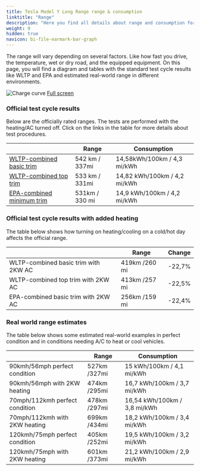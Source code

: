 ```yaml
---
title: Tesla Model Y Long Range range & consumption
linktitle: "Range"
description: "Here you find all details about range and consumption for Tesla Model Y Long Range."
weight: 9
hidden: true
navicon: bi-file-earmark-bar-graph
---
```

<!-- markdownlint-disable MD033 -->

The range will vary depending on several factors. Like how fast you drive, the temperature, wet or dry road, and the equipped equipment. On this page, you will find a diagram and tables with the standard test cycle results like WLTP and EPA and estimated real-world range in different environments. 

<img class="img-fluid" alt="Charge curve" src="../range.svg"/>
<a href="../range.svg">Full screen</a>

### Official test cycle results

Below are the officially rated ranges. The tests are performed with the heating/AC turned off. Click on the links in the table for more details about test procedures. 

<table class="table">
<thead>
<tr><th></th><th>  Range </th><th>Consumption </th></tr>
<tbody>
<tr><td><a href="../../../../../guides/understandingrange/wltp/">WLTP-combined basic trim</a></td><td> 542 km / 337mi </td><td>14,58kWh/100km / 4,3 mi/kWh </td></tr> 
<tr><td><a href="../../../../../guides/understandingrange/wltp/">WLTP-combined top trim</a></td><td> 533 km / 331mi </td><td> 14,82 kWh/100km / 4,2 mi/kWh </td></tr>  
<tr><td><a href="../../../../../guides/understandingrange/epa/">EPA-combined minimum trim</a></td><td>531km / 330 mi</td><td> 14,9 kWh/100km / 4,2 mi/kWh </td></tr> 
</tbody></table>

### Official test cycle results with added heating

The table below shows how turning on heating/cooling on a cold/hot day affects the official range. 

<table class="table">
<thead>
<tr><th></th><th>  Range </th><th>Change </th></tr>
<tbody>
<tr><td> WLTP-combined basic trim with 2KW AC </td><td> 419km /260 mi </td><td> -22,7%</td></tr>
<tr><td>  WLTP-combined top trim with 2KW AC </td><td> 413km /257 mi </td><td>-22,5%</td></tr>
<tr><td>  EPA-combined basic trim with 2KW AC </td><td> 256km /159 mi </td><td> -22,4%</td></tr>
</tbody></table>

### Real world range estimates

The table below shows some estimated real-world examples in perfect condition and in conditions needing A/C to heat or cool vehicles. 

<table class="table">
<thead>
<tr><th></th><th>  Range </th><th>Consumption </th></tr>
<tbody>
<tr><td> 90kmh/56mph perfect condition </td><td> 527km /327mi</td><td> 15 kWh/100km / 4,1 mi/kWh </td></tr>
<tr><td> 90kmh/56mph with 2KW heating </td><td> 474km /295mi</td><td> 16,7 kWh/100km / 3,7 mi/kWh </td></tr
<tr><td> 70mph/112kmh perfect condition </td><td> 478km /297mi</td><td> 16,54 kWh/100km / 3,8 mi/kWh</td></tr>
<tr><td> 70mph/112kmh with 2KW heating </td><td> 699km /434mi</td><td> 18,2 kWh/100km / 3,4 mi/kWh  </td></tr
<tr><td> 120kmh/75mph perfect condition </td><td> 405km /252mi</td><td> 19,5 kWh/100km / 3,2 mi/kWh </td></tr>
<tr><td> 120kmh/75mph with 2KW heating </td><td> 601km /373mi</td><td> 21,2 kWh/100km / 2,9 mi/kWh </td></tr
</tbody></table>
